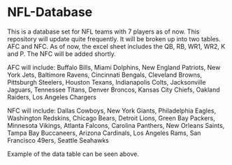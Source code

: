 # NFL-Database
This is a database set for NFL teams with 7 players as of now. This repository will update quite frequently. It will be broken up into two tables. AFC and NFC. As of now, the excel sheet includes the QB, RB, WR1, WR2, K and P. The NFC will be added shortly.

AFC will include: Buffalo Bills, Miami Dolphins, New England Patriots, New York Jets, Baltimore Ravens, Cincinnati Bengals, Cleveland Browns, Pittsburgh Steelers, Houston Texans, Indianapolis Colts, Jacksonville Jaguars, Tennessee Titans, Denver Broncos, Kansas City Chiefs, Oakland Raiders, Los Angeles Chargers

NFC will include: Dallas Cowboys, New York Giants, Philadelphia Eagles, Washington Redskins, Chicago Bears, Detroit Lions, Green Bay Packers, Minnesota Vikings, Atlanta Falcons, Carolina Panthers, New Orleans Saints, Tampa Bay Buccaneers, Arizona Cardinals, Los Angeles Rams, San Francisco 49ers, Seattle Seahawks

Example of the data table can be seen above.
